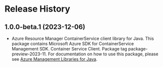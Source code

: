 # Release History

## 1.0.0-beta.1 (2023-12-06)

- Azure Resource Manager ContainerService client library for Java. This package contains Microsoft Azure SDK for ContainerService Management SDK. Container Service Client. Package tag package-preview-2023-11. For documentation on how to use this package, please see [Azure Management Libraries for Java](https://aka.ms/azsdk/java/mgmt).
